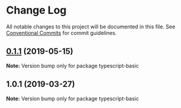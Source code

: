 # Change Log

All notable changes to this project will be documented in this file.
See [Conventional Commits](https://conventionalcommits.org) for commit guidelines.

## [0.1.1](https://github.com/frontity/frontity/compare/typescript-basic@1.0.1...typescript-basic@0.1.1) (2019-05-15)

**Note:** Version bump only for package typescript-basic





## 1.0.1 (2019-03-27)

**Note:** Version bump only for package typescript-basic
